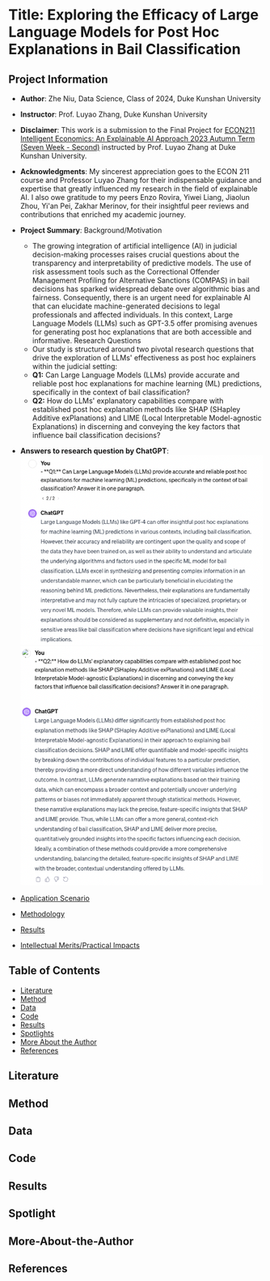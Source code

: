 # Title: Exploring the Efficacy of Large Language Models for Post Hoc Explanations in Bail Classification

## Project Information

- **Author**: Zhe Niu, Data Science, Class of 2024, Duke Kunshan University
- **Instructor**: Prof. Luyao Zhang, Duke Kunshan University
- **Disclaimer**: This work is a submission to the Final Project for [ECON211 Intelligent Economics: An Explainable AI Approach 2023 Autumn Term (Seven Week - Second)](https://ms.pubpub.org/) instructed by Prof. Luyao Zhang at Duke Kunshan University.
- **Acknowledgments**: My sincerest appreciation goes to the ECON 211 course and Professor Luyao Zhang for their indispensable guidance and expertise that greatly influenced my research in the field of explainable AI. I also owe gratitude to my peers Enzo Rovira, Yiwei Liang, Jiaolun Zhou, Yi'an Pei, Zakhar Merinov, for their insightful peer reviews and contributions that enriched my academic journey.

- **Project Summary**:
  Background/Motivation
  - The growing integration of artificial intelligence (AI) in judicial decision-making processes raises crucial questions about the transparency and interpretability of predictive models. The use of risk assessment tools such as the Correctional Offender Management Profiling for Alternative Sanctions (COMPAS) in bail decisions has sparked widespread debate over algorithmic bias and fairness. Consequently, there is an urgent need for explainable AI that can elucidate machine-generated decisions to legal professionals and affected individuals. In this context, Large Language Models (LLMs) such as GPT-3.5 offer promising avenues for generating post hoc explanations that are both accessible and informative.
  Research Questions
  - Our study is structured around two pivotal research questions that drive the exploration of LLMs' effectiveness as post hoc explainers within the judicial setting:
  - **Q1:** Can Large Language Models (LLMs) provide accurate and reliable post hoc explanations for machine learning (ML) predictions, specifically in the context of bail classification?
  - **Q2:** How do LLMs' explanatory capabilities compare with established post hoc explanation methods like SHAP (SHapley Additive exPlanations) and LIME (Local Interpretable Model-agnostic Explanations) in discerning and conveying the key factors that influence bail classification decisions?

- **Answers to research question by ChatGPT**: 
![GPT_Answer_Q1](GPT_Answer_1.png)
![GPT_Answer_Q2](GPT_Answer_2.png)

- [Application Scenario](./Method/)
- [Methodology](./Method/)
- [Results](./Method/)
- [Intellectual Merits/Practical Impacts](./Method/)

  
## Table of Contents
- [Literature](./Literature/)
- [Method](./Method/)
- [Data](./Data/)
- [Code](./Code/)
- [Results](./Results/)
- [Spotlights](./Spotlights/)
- [More About the Author](##More-About-the-Author)
- [References](##References)

## Literature

## Method

## Data

## Code

## Results

## Spotlight

## More-About-the-Author

## References
